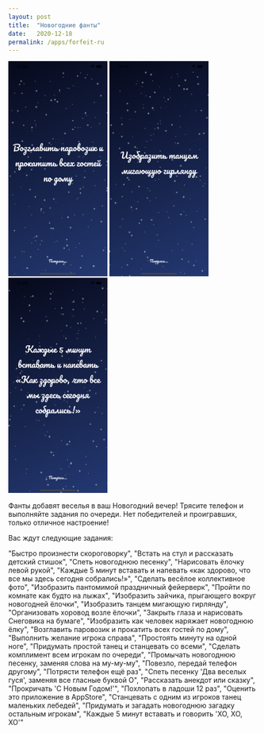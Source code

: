 ```yaml
---
layout: post
title:  "Новогодние фанты"
date:   2020-12-18
permalink: /apps/forfeit-ru
---
```

<img src="/assets/images/forfeit/4.png" width="200"/>
<img src="/assets/images/forfeit/5.png" width="200"/>
<img src="/assets/images/forfeit/6.png" width="200"/>

Фанты добавят веселья в ваш Новогодний вечер! Трясите телефон и выполняйте задания по очереди. Нет победителей и проигравших, только отличное настроение!

Вас ждут следующие задания:

"Быстро произнести скороговорку",
"Встать на стул и рассказать детский стишок",
"Спеть новогоднюю песенку",
"Нарисовать ёлочку левой рукой",
"Каждые 5 минут вставать и напевать «как здорово, что все мы здесь сегодня собрались!»",
"Сделать весёлое коллективное фото",
"Изобразить пантомимой праздничный фейерверк",
"Пройти по комнате как будто на лыжах",
"Изобразить зайчика, прыгающего вокруг новогодней ёлочки",
"Изобразить танцем мигающую гирлянду",
"Организовать хоровод возле ёлочки",
"Закрыть глаза и нарисовать Снеговика на бумаге",
"Изобразить как человек наряжает новогоднюю ёлку",
"Возглавить паровозик и прокатить всех гостей по дому",
"Выполнить желание игрока справа",
"Простоять минуту на одной ноге",
"Придумать простой танец и станцевать со всеми",
"Сделать комплимент всем игрокам по очереди",
"Промычать новогоднюю песенку, заменяя слова на му-му-му",
"Повезло, передай телефон другому",
"Потрясти телефон ещё раз",
"Спеть песенку 'Два веселых гуся', заменяя все гласные буквой О",
"Рассказать анекдот или сказку",
"Прокричать 'С Новым Годом!'",
"Похлопать в ладоши 12 раз",
"Оценить это приложение в AppStore",
"Станцевать с одним из игроков танец маленьких лебедей",
"Придумать и загадать новогоднюю загадку остальным игрокам",
"Каждые 5 минут вставать и говорить 'ХО, ХО, ХО'"
